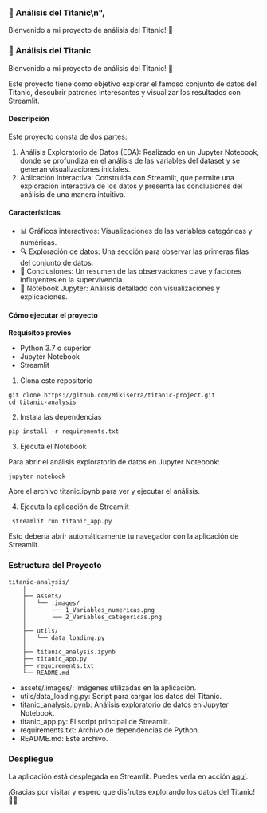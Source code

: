 ### 🚢 Análisis del Titanic\n",
Bienvenido a mi proyecto de análisis del Titanic! 🌊 
### 🚢 Análisis del Titanic

Bienvenido a mi proyecto de análisis del Titanic! 🌊 

Este proyecto tiene como objetivo explorar el famoso conjunto de datos del Titanic, descubrir patrones interesantes y visualizar los resultados con Streamlit.

 #### Descripción

Este proyecto consta de dos partes:

1. Análisis Exploratorio de Datos (EDA): Realizado en un Jupyter Notebook, donde se profundiza en el análisis de las variables del dataset y se generan visualizaciones iniciales.
2. Aplicación Interactiva: Construida con Streamlit, que permite una exploración interactiva de los datos y presenta las conclusiones del análisis de una manera intuitiva.

#### Características

- 📊 Gráficos interactivos: Visualizaciones de las variables categóricas y numéricas.
- 🔍 Exploración de datos: Una sección para observar las primeras filas del conjunto de datos.
- 📝 Conclusiones: Un resumen de las observaciones clave y factores influyentes en la supervivencia.
- 📔 Notebook Jupyter: Análisis detallado con visualizaciones y explicaciones.

#### Cómo ejecutar el proyecto

**Requisitos previos**
- Python 3.7 o superior
- Jupyter Notebook
- Streamlit

1. Clona este repositorio

```
git clone https://github.com/Mikiserra/titanic-project.git
cd titanic-analysis
```

2. Instala las dependencias

```
pip install -r requirements.txt
```

3. Ejecuta el Notebook

Para abrir el análisis exploratorio de datos en Jupyter Notebook:

```
jupyter notebook
```

Abre el archivo titanic.ipynb para ver y ejecutar el análisis.

4. Ejecuta la aplicación de Streamlit

```
 streamlit run titanic_app.py
```

Esto debería abrir automáticamente tu navegador con la aplicación de Streamlit.

### Estructura del Proyecto

```
titanic-analysis/
    │
    ├── assets/
    │   └── .images/
    │       ├── 1_Variables_numericas.png
    │       └── 2_Variables_categoricas.png
    │
    ├── utils/
    │   └── data_loading.py
    │
    ├── titanic_analysis.ipynb
    ├── titanic_app.py
    ├── requirements.txt
    └── README.md
```

- assets/.images/: Imágenes utilizadas en la aplicación.
- utils/data_loading.py: Script para cargar los datos del Titanic.
- titanic_analysis.ipynb: Análisis exploratorio de datos en Jupyter Notebook.
- titanic_app.py: El script principal de Streamlit.
- requirements.txt: Archivo de dependencias de Python.
- README.md: Este archivo.

### Despliegue

La aplicación está desplegada en Streamlit. Puedes verla en acción [aquí](link_de_la_aplicacion).


¡Gracias por visitar y espero que disfrutes explorando los datos del Titanic! 🚢✨
